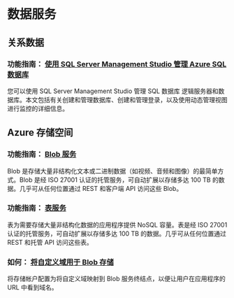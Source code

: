 <properties 
  pageTitle="Python-数据服务 - Azure 微软云"
  metakeywords="" 
  description="" 
  services="" 
  documentationCenter="python" 
  authors="" 
  manager="Tiffena" 
  editor="EricChen"/>
<tags ms.service=""
    ms.date=""
    wacn.date="04/11/2015"
    />


<h1 id="menu-python-data">数据服务</h1>
<h2 id="header-0">关系数据</h2>
<h3>功能指南： <a href="/documentation/articles/sql-database-manage-azure-ssms/" ms.pgarea="content" ms.cmpgrp="body" ms.cmptyp="link" ms.cmpnm="使用 SQL Server Management Studio 管理 Azure SQL 数据库" ms.title="" km.title="" ms.interactiontype="1">使用 SQL Server Management Studio 管理 Azure SQL 数据库</a></h3>
<p>您可以使用 SQL Server Management Studio 管理 SQL 数据库 逻辑服务器和数据库。本文包括有关创建和管理数据库、创建和管理登录，以及使用动态管理视图进行监控的详细信息。</p>
<h2 id="header-1">Azure 存储空间</h2>
<h3>功能指南： <a href="/documentation/articles/storage-python-how-to-use-blob-storage/" ms.pgarea="content" ms.cmpgrp="body" ms.cmptyp="link" ms.cmpnm="Blob 服务" ms.title="" km.title="" ms.interactiontype="1">Blob 服务</a></h3>
<p>Blob 是存储大量非结构化文本或二进制数据（如视频、音频和图像）的最简单方式。Blob 是经 ISO 27001 认证的托管服务，可自动扩展以存储多达 100 TB 的数据。几乎可从任何位置通过 REST 和客户端 API 访问这些 Blob。</p>
<h3>功能指南： <a href="/documentation/articles/storage-python-how-to-use-table-storage/" ms.pgarea="content" ms.cmpgrp="body" ms.cmptyp="link" ms.cmpnm="表服务" ms.title="" km.title="" ms.interactiontype="1">表服务</a></h3>
<p>表为需要存储大量非结构化数据的应用程序提供 NoSQL 容量。表是经 ISO 27001 认证的托管服务，可自动扩展以存储多达 100 TB 的数据。几乎可从任何位置通过 REST 和托管 API 访问这些表。</p>
<h3>如何： <a href="/documentation/articles/storage-custom-domain-name/" ms.pgarea="content" ms.cmpgrp="body" ms.cmptyp="link" ms.cmpnm="将自定义域用于 Blob 存储" ms.title="" km.title="" ms.interactiontype="1">将自定义域用于 Blob 存储</a></h3>
<p>将存储帐户配置为将自定义域映射到 Blob 服务终结点，以便让用户在应用程序的 URL 中看到域名。</p>
